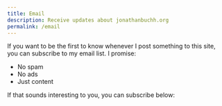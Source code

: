 ```yaml
---
title: Email
description: Receive updates about jonathanbuchh.org
permalink: /email
---
```

If you want to be the first to know whenever I post something to this site, you can subscribe to my email list. I promise:
- No spam
- No ads
- Just content

If that sounds interesting to you, you can subscribe below:

